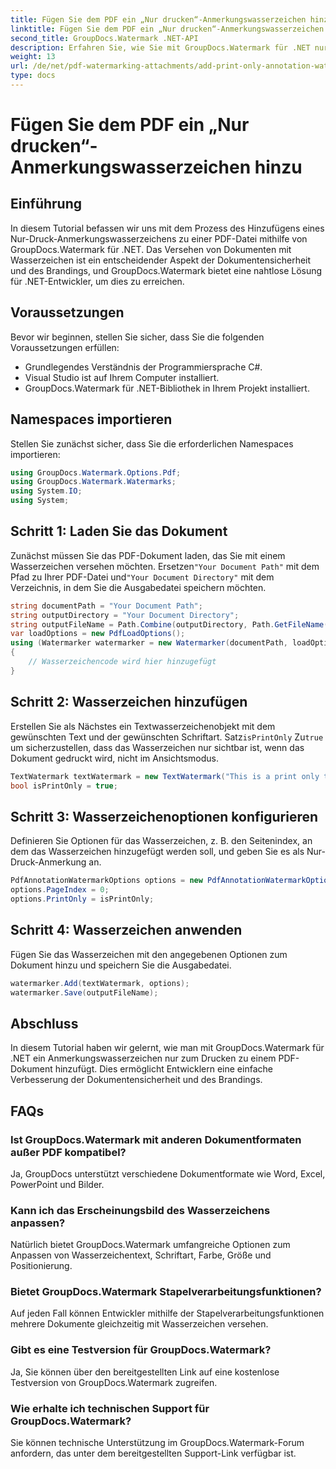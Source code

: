 ```yaml
---
title: Fügen Sie dem PDF ein „Nur drucken“-Anmerkungswasserzeichen hinzu
linktitle: Fügen Sie dem PDF ein „Nur drucken“-Anmerkungswasserzeichen hinzu
second_title: GroupDocs.Watermark .NET-API
description: Erfahren Sie, wie Sie mit GroupDocs.Watermark für .NET nur druckfähige Anmerkungswasserzeichen zu PDFs hinzufügen. Verbessern Sie mühelos die Dokumentensicherheit und das Branding.
weight: 13
url: /de/net/pdf-watermarking-attachments/add-print-only-annotation-watermark-pdf/
type: docs
---
```

# Fügen Sie dem PDF ein „Nur drucken“-Anmerkungswasserzeichen hinzu

## Einführung
In diesem Tutorial befassen wir uns mit dem Prozess des Hinzufügens eines Nur-Druck-Anmerkungswasserzeichens zu einer PDF-Datei mithilfe von GroupDocs.Watermark für .NET. Das Versehen von Dokumenten mit Wasserzeichen ist ein entscheidender Aspekt der Dokumentensicherheit und des Brandings, und GroupDocs.Watermark bietet eine nahtlose Lösung für .NET-Entwickler, um dies zu erreichen.
## Voraussetzungen
Bevor wir beginnen, stellen Sie sicher, dass Sie die folgenden Voraussetzungen erfüllen:
- Grundlegendes Verständnis der Programmiersprache C#.
- Visual Studio ist auf Ihrem Computer installiert.
- GroupDocs.Watermark für .NET-Bibliothek in Ihrem Projekt installiert.

## Namespaces importieren
Stellen Sie zunächst sicher, dass Sie die erforderlichen Namespaces importieren:
```csharp
using GroupDocs.Watermark.Options.Pdf;
using GroupDocs.Watermark.Watermarks;
using System.IO;
using System;
```
## Schritt 1: Laden Sie das Dokument
 Zunächst müssen Sie das PDF-Dokument laden, das Sie mit einem Wasserzeichen versehen möchten. Ersetzen`"Your Document Path"` mit dem Pfad zu Ihrer PDF-Datei und`"Your Document Directory"` mit dem Verzeichnis, in dem Sie die Ausgabedatei speichern möchten.
```csharp
string documentPath = "Your Document Path";
string outputDirectory = "Your Document Directory";
string outputFileName = Path.Combine(outputDirectory, Path.GetFileName(documentPath));
var loadOptions = new PdfLoadOptions();
using (Watermarker watermarker = new Watermarker(documentPath, loadOptions))
{
    // Wasserzeichencode wird hier hinzugefügt
}
```
## Schritt 2: Wasserzeichen hinzufügen
Erstellen Sie als Nächstes ein Textwasserzeichenobjekt mit dem gewünschten Text und der gewünschten Schriftart. Satz`isPrintOnly` Zu`true` um sicherzustellen, dass das Wasserzeichen nur sichtbar ist, wenn das Dokument gedruckt wird, nicht im Ansichtsmodus.
```csharp
TextWatermark textWatermark = new TextWatermark("This is a print only test watermark. It won't appear in view mode.", new Font("Arial", 8));
bool isPrintOnly = true;
```
## Schritt 3: Wasserzeichenoptionen konfigurieren
Definieren Sie Optionen für das Wasserzeichen, z. B. den Seitenindex, an dem das Wasserzeichen hinzugefügt werden soll, und geben Sie es als Nur-Druck-Anmerkung an.
```csharp
PdfAnnotationWatermarkOptions options = new PdfAnnotationWatermarkOptions();
options.PageIndex = 0;
options.PrintOnly = isPrintOnly;
```
## Schritt 4: Wasserzeichen anwenden
Fügen Sie das Wasserzeichen mit den angegebenen Optionen zum Dokument hinzu und speichern Sie die Ausgabedatei.
```csharp
watermarker.Add(textWatermark, options);
watermarker.Save(outputFileName);
```

## Abschluss
In diesem Tutorial haben wir gelernt, wie man mit GroupDocs.Watermark für .NET ein Anmerkungswasserzeichen nur zum Drucken zu einem PDF-Dokument hinzufügt. Dies ermöglicht Entwicklern eine einfache Verbesserung der Dokumentensicherheit und des Brandings.
## FAQs
### Ist GroupDocs.Watermark mit anderen Dokumentformaten außer PDF kompatibel?
Ja, GroupDocs unterstützt verschiedene Dokumentformate wie Word, Excel, PowerPoint und Bilder.
### Kann ich das Erscheinungsbild des Wasserzeichens anpassen?
Natürlich bietet GroupDocs.Watermark umfangreiche Optionen zum Anpassen von Wasserzeichentext, Schriftart, Farbe, Größe und Positionierung.
### Bietet GroupDocs.Watermark Stapelverarbeitungsfunktionen?
Auf jeden Fall können Entwickler mithilfe der Stapelverarbeitungsfunktionen mehrere Dokumente gleichzeitig mit Wasserzeichen versehen.
### Gibt es eine Testversion für GroupDocs.Watermark?
Ja, Sie können über den bereitgestellten Link auf eine kostenlose Testversion von GroupDocs.Watermark zugreifen.
### Wie erhalte ich technischen Support für GroupDocs.Watermark?
Sie können technische Unterstützung im GroupDocs.Watermark-Forum anfordern, das unter dem bereitgestellten Support-Link verfügbar ist.